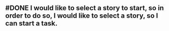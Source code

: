 ## #DONE I would like to select a story to start, so in order to do so, I would like to select a story, so I can start a task.
<!--  #story -->
<!-- created:2023-09-15T12:38:54.915Z task-id:qNOLF order:-110 story-id:List-stories completed:2023-10-01T17:34:03.916Z -->
